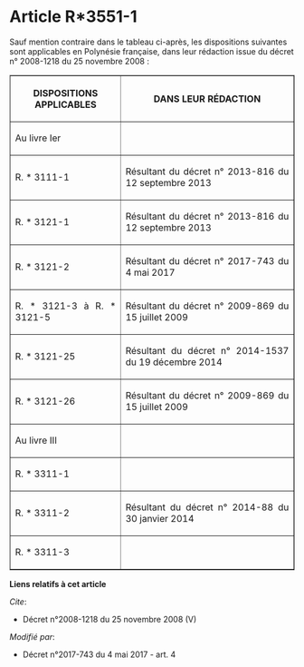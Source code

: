 # Article R*3551-1

Sauf mention contraire dans le tableau ci-après, les dispositions suivantes sont applicables en Polynésie française, dans
leur rédaction issue du décret n° 2008-1218 du 25 novembre 2008 : 

<table border="1">
  <tbody>
    <tr>
      <th>

DISPOSITIONS APPLICABLES </th>
      <th>

DANS LEUR RÉDACTION </th>
    </tr>
    <tr>
      <td align="justify">

Au livre Ier </td>
      <td align="left">
    </td></tr>
    <tr>
      <td align="justify">

R. * 3111-1 </td>
      <td align="justify">

Résultant du décret n° 2013-816 du 12 septembre 2013 </td>
    </tr>
    <tr>
      <td align="justify">

R. * 3121-1 </td>
      <td align="justify">

Résultant du décret n° 2013-816 du 12 septembre 2013 </td>
    </tr>
    <tr>
      <td align="justify">

R. * 3121-2 </td>
      <td align="justify">

Résultant du décret n° 2017-743 du 4 mai 2017 </td>
    </tr>
    <tr>
      <td align="justify">

R. * 3121-3 à R. * 3121-5 </td>
      <td align="justify">

Résultant du décret n° 2009-869 du 15 juillet 2009 </td>
    </tr>
    <tr>
      <td align="justify">

R. * 3121-25 </td>
      <td align="justify">

Résultant du décret n° 2014-1537 du 19 décembre 2014 </td>
    </tr>
    <tr>
      <td align="justify">

R. * 3121-26 </td>
      <td align="justify">

Résultant du décret n° 2009-869 du 15 juillet 2009 </td>
    </tr>
    <tr>
      <td align="justify">

Au livre III </td>
      <td align="left">
    </td></tr>
    <tr>
      <td align="justify">

R. * 3311-1 </td>
      <td align="left">
    </td></tr>
    <tr>
      <td align="justify">

R. * 3311-2 </td>
      <td align="justify">

Résultant du décret n° 2014-88 du 30 janvier 2014 </td>
    </tr>
    <tr>
      <td align="justify">

R. * 3311-3</td>
      <td align="left">
    </td></tr>
  </tbody>
</table>

**Liens relatifs à cet article**

_Cite_:

  - Décret n°2008-1218 du 25 novembre 2008 (V)

_Modifié par_:

  - Décret n°2017-743 du 4 mai 2017 - art. 4
